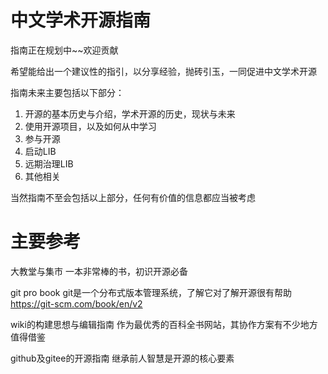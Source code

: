 # 中文学术开源指南

指南正在规划中~~欢迎贡献

希望能给出一个建议性的指引，以分享经验，抛砖引玉，一同促进中文学术开源



指南未来主要包括以下部分：

1. 开源的基本历史与介绍，学术开源的历史，现状与未来
2. 使用开源项目，以及如何从中学习
3. 参与开源
4. 启动LIB
5. 远期治理LIB
6. 其他相关

当然指南不至会包括以上部分，任何有价值的信息都应当被考虑



# 主要参考

大教堂与集市    一本非常棒的书，初识开源必备

git pro book     git是一个分布式版本管理系统，了解它对了解开源很有帮助 https://git-scm.com/book/en/v2

wiki的构建思想与编辑指南     作为最优秀的百科全书网站，其协作方案有不少地方值得借鉴

github及gitee的开源指南   继承前人智慧是开源的核心要素